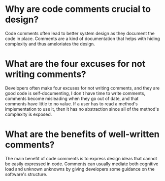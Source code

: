 # Why are code comments crucial to design?

Code comments often lead to better system design as they
document the code in place. Comments are a kind of documentation
that helps with hiding complexity and thus ameloriates the design.

# What are the four excuses for not writing comments?

Developers often make four excuses for not writing comments,
and they are good code is self-documenting, I don't have time
to write comments, comments become misleading when they go out of date,
and that comments have little to no value. If a user has to read
a method's implementation to use it, then it has no abstraction since
all of the method's complexity is exposed.

# What are the benefits of well-written comments?

The main benefit of code comments is to express design ideas that
cannot be easily expressed in code. Comments can usually mediate both
cognitive load and unknown unknowns by giving developers some guidance
on the software's structure.
